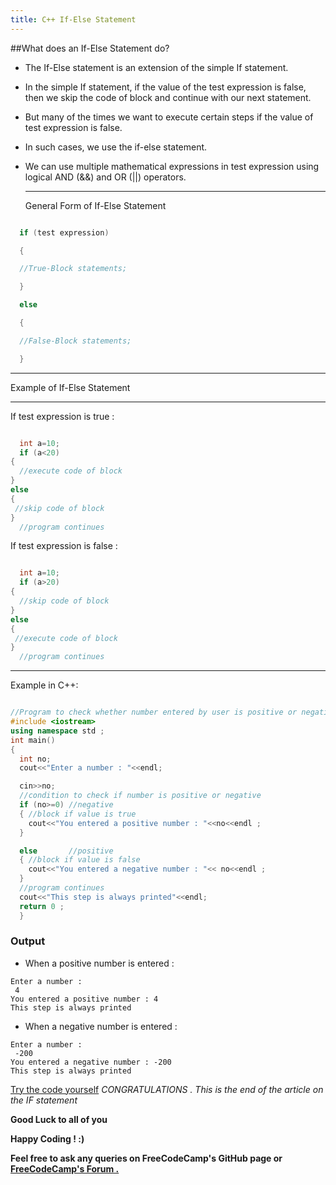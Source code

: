 ```yaml
---
title: C++ If-Else Statement
---
```


##What does an If-Else Statement do?

* The If-Else statement is an extension of the simple If statement.
* In the simple If statement, if the value of the test expression is false, then we skip the code of block and continue with our next statement.
* But many of the times we want to execute certain steps if the value of test expression is false.
* In such cases, we use the if-else statement.
* We can use multiple mathematical expressions in test expression using logical AND (&&) and OR (||) operators.

  -----------------------------------
  General Form of If-Else Statement

```cpp

  if (test expression)

  {

  //True-Block statements;

  }

  else

  {

  //False-Block statements;

  }
```

  -----------------------------------

Example of If-Else Statement

  ---------------------------- -----------------------------

  If test expression is true :

```cpp

  int a=10;
  if (a<20)
{
  //execute code of block
}
else
{
 //skip code of block
}
  //program continues

```

  If test expression is false :

```cpp

  int a=10;
  if (a>20)
{
  //skip code of block
}
else
{
 //execute code of block
}
  //program continues

```

  ---------------------------- -----------------------------

Example in C++:

```cpp

//Program to check whether number entered by user is positive or negative
#include <iostream>
using namespace std ;
int main()  
{
  int no;
  cout<<"Enter a number : "<<endl;

  cin>>no;
  //condition to check if number is positive or negative
  if (no>=0) //negative
  { //block if value is true
    cout<<"You entered a positive number : "<<no<<endl ;
  }

  else       //positive
  { //block if value is false
    cout<<"You entered a negative number : "<< no<<endl ;
  }
  //program continues
  cout<<"This step is always printed"<<endl;
  return 0 ;
  }
```

### Output

* When a positive number is entered :

```
Enter a number : 
 4
You entered a positive number : 4
This step is always printed
```

* When a negative number is entered :

```
Enter a number : 
 -200
You entered a negative number : -200
This step is always printed
```

<a href='https://repl.it/MzBq' target='_blank' rel='nofollow'>Try the code yourself</a>
_CONGRATULATIONS . This is the end of the article on the IF statement_ 

 **Good Luck to all of you** 

 **Happy Coding ! :)**

 **Feel free to ask any queries on FreeCodeCamp's GitHub page or <a href='https://forum.freecodecamp.org/' target='_blank' rel='nofollow'>FreeCodeCamp's Forum .</a>**
